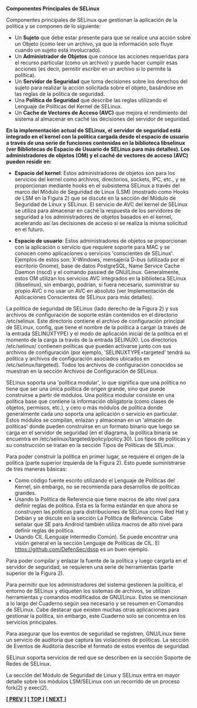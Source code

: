 **Componentes Principales de SELinux**

Componentes principales de SELinux que gestionan la aplicación de la política y se componen de lo siguiente:
- Un **Sujeto** que debe estar presente para que se realice una acción sobre un Objeto (como leer un archivo, ya que la información solo fluye cuando un sujeto está involucrado).
- Un **Administrador de Objetos** que conoce las acciones requeridas para el recurso particular (como un archivo) y puede hacer cumplir esas acciones (es decir, permitir escribir en un archivo si lo permite la política).
- Un **Servidor de Seguridad** que toma decisiones sobre los derechos del sujeto para realizar la acción solicitada sobre el objeto, basándose en las reglas de la política de seguridad.
- Una **Política de Seguridad** que describe las reglas utilizando el Lenguaje de Políticas del Kernel de SELinux.
- Un **Cache de Vectores de Acceso (AVC)** que mejora el rendimiento del sistema al almacenar en caché las decisiones del servidor de seguridad.


**En la implementación actual de SELinux, el servidor de seguridad está integrado en el kernel con la política cargada desde el espacio de usuario a través de una serie de funciones contenidas en la biblioteca libselinux (ver Bibliotecas de Espacio de Usuario de SELinux para más detalles). Los administradores de objetos (OM) y el caché de vectores de acceso (AVC) pueden residir en:**

- **Espacio del kernel**: Estos administradores de objetos son para los servicios del kernel como archivos, directorios, sockets, IPC, etc., y se proporcionan mediante hooks en el subsistema SELinux a través del marco del Módulo de Seguridad de Linux (LSM) (mostrado como Hooks de LSM en la Figura 2) que se discute en la sección del Módulo de Seguridad de Linux y SELinux. El servicio de AVC del kernel de SELinux se utiliza para almacenar en caché la respuesta de los servidores de seguridad a los administradores de objetos basados en el kernel, acelerando así las decisiones de acceso si se realiza la misma solicitud en el futuro.

- **Espacio de usuario**: Estos administradores de objetos se proporcionan con la aplicación o servicio que requiere soporte para MAC y se conocen como aplicaciones o servicios 'conscientes de SELinux'. Ejemplos de estos son: X-Windows, mensajería D-bus (utilizada por el escritorio Gnome), base de datos PostgreSQL, Name Service Cache Daemon (nscd) y el comando passwd de GNU/Linux. Generalmente, estos OM utilizan los servicios AVC integrados en la biblioteca SELinux (libselinux), sin embargo, podrían, si fuera necesario, suministrar su propio AVC o no usar un AVC en absoluto (ver Implementación de Aplicaciones Conscientes de SELinux para más detalles).

La política de seguridad de SELinux (lado derecho de la Figura 2) y sus archivos de configuración de soporte están contenidos en el directorio /etc/selinux. Este directorio contiene el archivo de configuración principal de SELinux, config, que tiene el nombre de la política a cargar (a través de la entrada SELINUXTYPE) y el modo de aplicación inicial de la política en el momento de la carga (a través de la entrada SELINUX). Los directorios /etc/selinux/<SELINUXTYPE> contienen políticas que pueden activarse junto con sus archivos de configuración (por ejemplo, 'SELINUXTYPE=targeted' tendrá su política y archivos de configuración asociados ubicados en /etc/selinux/targeted). Todos los archivos de configuración conocidos se muestran en la sección Archivos de Configuración de SELinux.

SELinux soporta una 'política modular', lo que significa que una política no tiene que ser una única política de origen grande, sino que puede construirse a partir de módulos. Una política modular consiste en una política base que contiene la información obligatoria (como clases de objetos, permisos, etc.), y cero o más módulos de política donde generalmente cada uno soporta una aplicación o servicio en particular. Estos módulos se compilan, enlazan y almacenan en un 'almacén de políticas' donde pueden construirse en un formato binario que luego se carga en el servidor de seguridad (en el diagrama, la política binaria se encuentra en /etc/selinux/targeted/policy/policy.30). Los tipos de políticas y su construcción se tratan en la sección Tipos de Políticas de SELinux.

Para poder construir la política en primer lugar, se requiere el origen de la política (parte superior izquierda de la Figura 2). Esto puede suministrarse de tres maneras básicas:

- Como código fuente escrito utilizando el Lenguaje de Políticas del Kernel, sin embargo, no se recomienda para desarrollos de políticas grandes.
- Usando la Política de Referencia que tiene macros de alto nivel para definir reglas de política. Esta es la forma estándar en que ahora se construyen las políticas para distribuciones de SELinux como Red Hat y Debian y se discute en la sección La Política de Referencia. Cabe señalar que SE para Android también utiliza macros de alto nivel para definir reglas de política.
- Usando CIL (Lenguaje Intermedio Común). Se puede encontrar una visión general en la sección Lenguaje de Políticas de CIL. El https://github.com/DefenSec/dssp es un buen ejemplo.

Para poder compilar y enlazar la fuente de la política y luego cargarla en el servidor de seguridad, se requieren una serie de herramientas (parte superior de la Figura 2).

Para permitir que los administradores del sistema gestionen la política, el entorno de SELinux y etiqueten los sistemas de archivos, se utilizan herramientas y comandos modificados de GNU/Linux. Estos se mencionan a lo largo del Cuaderno según sea necesario y se resumen en Comandos de SELinux. Cabe destacar que existen muchas otras aplicaciones para gestionar la política, sin embargo, este Cuaderno solo se concentra en los servicios principales.

Para asegurar que los eventos de seguridad se registren, GNU/Linux tiene un servicio de auditoría que captura las violaciones de políticas. La sección de Eventos de Auditoría describe el formato de estos eventos de seguridad.

SELinux soporta servicios de red que se describen en la sección Soporte de Redes de SELinux.

La sección del Módulo de Seguridad de Linux y SELinux entra en mayor detalle sobre los módulos LSM/SELinux con un recorrido de un proceso fork(2) y exec(2).



**[[ PREV ]](selinux_overview.md)** **[[ TOP ]](#)** **[[ NEXT ]](mac.md)**
